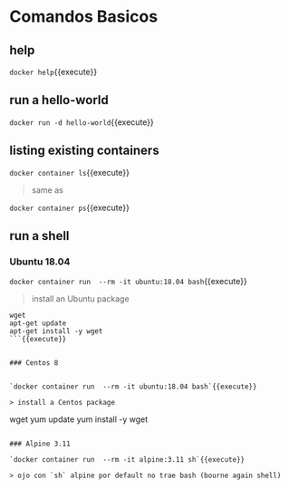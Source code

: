 # Comandos Basicos

## help

`docker help`{{execute}}


## run a hello-world

`docker run -d hello-world`{{execute}}


## listing existing containers

`docker container ls`{{execute}}

> same as

`docker container ps`{{execute}}



## run a shell

### Ubuntu 18.04

`docker container run  --rm -it ubuntu:18.04 bash`{{execute}}

> install an Ubuntu package

```
wget
apt-get update
apt-get install -y wget
```{{execute}}


### Centos 8


`docker container run  --rm -it ubuntu:18.04 bash`{{execute}}

> install a Centos package

```
wget
yum update
yum install -y wget
```{{execute}}

### Alpine 3.11

`docker container run  --rm -it alpine:3.11 sh`{{execute}}

> ojo con `sh` alpine por default no trae bash (bourne again shell)



